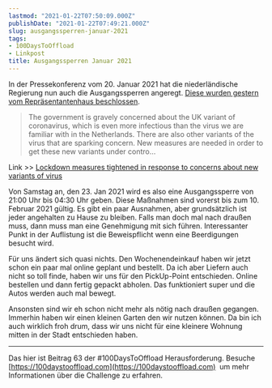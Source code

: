 ```yaml
---
lastmod: "2021-01-22T07:50:09.000Z"
publishDate: "2021-01-22T07:49:21.000Z"
slug: ausgangssperren-januar-2021
tags:
- 100DaysToOffload
- Linkpost
title: Ausgangssperren Januar 2021
---
```


In der Pressekonferenz vom 20. Januar 2021 hat die niederländische Regierung nun auch die Ausgangssperren angeregt. [Diese wurden gestern vom Repräsentantenhaus beschlossen](https://www.dutchnews.nl/news/2021/01/the-netherlands-brings-in-a-curfew-from-9pm-on-saturday/). 

> The government is gravely concerned about the UK variant of coronavirus, which is even more infectious than the virus we are familiar with in the Netherlands. There are also other variants of the virus that are sparking concern. New measures are needed in order to get these new variants under contro…

Link >> [Lockdown measures tightened in response to concerns about new variants of virus](https://www.government.nl/topics/coronavirus-covid-19/news/2021/01/20/lockdown-measures-tightened-in-response-to-concerns-about-new-variants-of-virus)

Von Samstag an, den 23. Jan 2021 wird es also eine Ausgangssperre von 21:00 Uhr bis 04:30 Uhr geben. Diese Maßnahmen sind vorerst bis zum 10. Februar 2021 gültig. Es gibt ein paar Ausnahmen, aber grundsätzlich ist jeder angehalten zu Hause zu bleiben. Falls man doch mal nach draußen muss, dann muss man eine Genehmigung mit sich führen. Interessanter Punkt in der Auflistung ist die Beweispflicht wenn eine Beerdigungen besucht wird.

Für uns ändert sich quasi nichts. Den Wochenendeinkauf haben wir jetzt schon ein paar mal online geplant und bestellt. Da ich aber Liefern auch nicht so toll finde, haben wir uns für den PickUp-Point entschieden. Online bestellen und dann fertig gepackt abholen. Das funktioniert super und die Autos werden auch mal bewegt. 

Ansonsten sind wir eh schon nicht mehr als nötig nach draußen gegangen. Immerhin haben wir einen kleinen Garten den wir nutzen können. Da bin ich auch wirklich froh drum, dass wir uns nicht für eine kleinere Wohnung mitten in der Stadt entschieden haben. 

---

Das hier ist Beitrag 63 der #100DaysToOffload Herausforderung. Besuche [https://100daystooffload.com](https://100daystooffload.com)  um mehr Informationen über die Challenge zu erfahren.